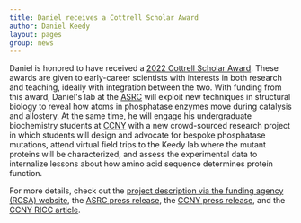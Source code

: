 ```yaml
---
title: Daniel receives a Cottrell Scholar Award
author: Daniel Keedy
layout: pages
group: news
---
```


Daniel is honored to have received a [2022 Cottrell Scholar Award](https://rescorp.org/news/2022/02/rcsa-welcomes-2022-class-of-cottrell-scholars). These awards are given to early-career scientists with interests in both research and teaching, ideally with integration between the two. With funding from this award, Daniel's lab at the [ASRC](https://asrc.gc.cuny.edu/) will exploit new techniques in structural biology to reveal how atoms in phosphatase enzymes move during catalysis and allostery. At the same time, he will engage his undergraduate biochemistry students at [CCNY](https://www.ccny.cuny.edu/) with a new crowd-sourced research project in which students will design and advocate for bespoke phosphatase mutations, attend virtual field trips to the Keedy lab where the mutant proteins will be characterized, and assess the experimental data to internalize lessons about how amino acid sequence determines protein function. 

For more details, check out the [project description via the funding agency (RCSA) website](https://rescorp.org/cottrell-scholars/2022-cottrell-scholars), the [ASRC press release](https://asrc.gc.cuny.edu/headlines/2022/02/daniel-keedy-a-cottrell-scholar-seeks-an-atomic-level-understanding-of-enzymes/), the [CCNY press release](https://www.ccny.cuny.edu/news/ccny-biochemist-daniel-keedy-wins-100k-cottrell-award-outstanding-teacher-scholars), and the [CCNY RICC article](https://thericc.com/studying-allostery-in-dynamic-phosphate-enzymes-doctor-daniel-a-keedy/).